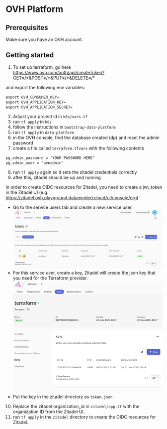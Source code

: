 # OVH Platform

## Prerequisites
Make sure you have an OVH account.

## Getting started
1. To set up terraform, go here
https://www.ovh.com/auth/api/createToken?GET=/*&POST=/*&PUT=/*&DELETE=/*

and export the following env variables:
```
export OVH_CONSUMER_KEY=
export OVH_APPLICATION_KEY=
export OVH_APPLICATION_SECRET=
```

2. Adjust your project id in `k8s/vars.tf`
3. run `tf apply` in `k8s`
4. follow the instructions in `bootstrap-data-platform`
5. run `tf apply` in `data-platform`
6. in the OVH console, find the database created (dp) and reset the admin password 
7. create a file called `terraform.tfvars` with the following contents
```text
pg_admin_password = "YOUR PASSWORD HERE"
pg_admin_user = "avnadmin"
```
8. run `tf apply` again so it sets the zitadel credentials correctly
9. after this, zitadel should be up and running


In order to create OIDC resources for Zitadel, you need to create a jwt_token in the Zitadel UI (e.g. https://zitadel.ovh.playground.dataminded.cloud/ui/console/org).
- Go to the service users tab and create a new service user. ![Create service user](../../docs/CreateZitadelServiceUser.png)
- For this service user, create a key, Zitadel will create the json key that you need for the Terraform provider. ![Create Key Service user](../../docs/CreateKeyForZitadelServiceUser.png)
- Put the key in the zitadel directory as `token.json`

10. Replace the zitadel organization_id in `zitadel/app.tf` with the organization ID from the Zitadel UI.
11. run `tf apply` in the `zitadel` directory to create the OIDC resources for Zitadel.